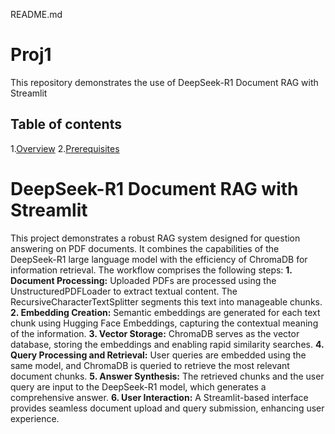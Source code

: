 README.md

# Proj1
This repository demonstrates the use of DeepSeek-R1 Document RAG with Streamlit

## Table of contents
1.[Overview](#overview)
2.[Prerequisites](#prerequisite)








# DeepSeek-R1 Document RAG with Streamlit

This project demonstrates a robust RAG system designed for question answering on PDF documents.  It combines the capabilities of the DeepSeek-R1 large language model with the efficiency of ChromaDB for information retrieval.  The workflow comprises the following steps:
**1. Document Processing:** Uploaded PDFs are processed using the UnstructuredPDFLoader to extract textual content. The RecursiveCharacterTextSplitter segments this text into manageable chunks.
**2. Embedding Creation:** Semantic embeddings are generated for each text chunk using Hugging Face Embeddings, capturing the contextual meaning of the information.
**3. Vector Storage:** ChromaDB serves as the vector database, storing the embeddings and enabling rapid similarity searches.
**4. Query Processing and Retrieval:** User queries are embedded using the same model, and ChromaDB is queried to retrieve the most relevant document chunks.
**5. Answer Synthesis:** The retrieved chunks and the user query are input to the DeepSeek-R1 model, which generates a comprehensive answer.
**6. User Interaction:** A Streamlit-based interface provides seamless document upload and query submission, enhancing user experience.
